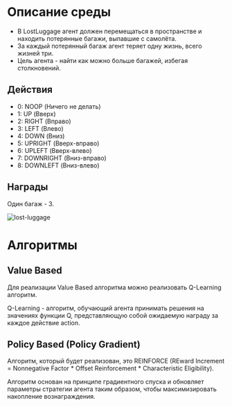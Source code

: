 # **Описание среды**
- В LostLuggage агент должен перемещаться в пространстве и находить потерянные багажи, выпавшие с самолёта.
- За каждый потерянный багаж агент теряет одну жизнь, всего жизней три.
- Цель агента - найти как можно больше багажей, избегая столкновений.

## **Действия**
- 0: NOOP (Ничего не делать)
- 1: UP (Вверх)
- 2: RIGHT (Вправо)
- 3: LEFT (Влево)
- 4: DOWN (Вниз)
- 5: UPRIGHT (Вверх-вправо)
- 6: UPLEFT (Вверх-влево)
- 7: DOWNRIGHT (Вниз-вправо)
- 8: DOWNLEFT (Вниз-влево)

## **Награды**

Один багаж - 3.

![lost-luggage](https://github.com/sotarseniy/project-atari-lost-luggage/blob/main/assets/lost_luggage.gif)

# **Алгоритмы**

## **Value Based**

Для реализации Value Based алгоритма можно реализовать Q-Learning алгоритм.

Q-Learning - алгоритм, обучающий агента принимать решения на значениях функции Q, представляющую собой ожидаемую награду за каждое действие action.

## **Policy Based (Policy Gradient)**

Алгоритм, который будет реализован, это REINFORCE (REward Increment = Nonnegative Factor * Offset Reinforcement * Characteristic Eligibility).

Алгоритм основан на принципе градиентного спуска и обновляет параметры стратегии агента таким образом, чтобы максимизировать накопление вознаграждения.